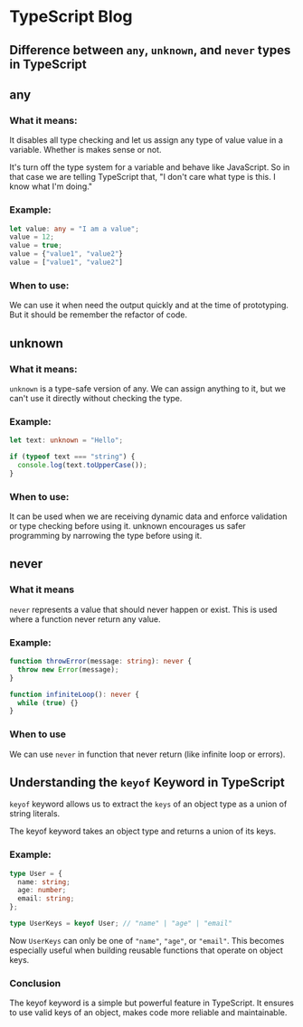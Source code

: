 # TypeScript Blog

## Difference between `any`, `unknown`, and `never` types in TypeScript

## any

### What it means:

It disables all type checking and let us assign any type of value value in a variable. Whether is makes sense or not.

It's turn off the type system for a variable and behave like JavaScript. So in that case we are telling TypeScript that, "I don't care what type is this. I know what I'm doing."

### Example:

```ts
let value: any = "I am a value";
value = 12;
value = true;
value = {"value1", "value2"}
value = ["value1", "value2"]
```

### When to use:

We can use it when need the output quickly and at the time of prototyping. But it should be remember the refactor of code.

## unknown

### What it means:

`unknown` is a type-safe version of any. We can assign anything to it, but we can't use it directly without checking the type.

### Example:

```ts
let text: unknown = "Hello";

if (typeof text === "string") {
  console.log(text.toUpperCase());
}
```

### When to use:

It can be used when we are receiving dynamic data and enforce validation or type checking before using it. unknown encourages us safer programming by narrowing the type before using it.

## never

### What it means

`never` represents a value that should never happen or exist. This is used where a function never return any value.

### Example:

```ts
function throwError(message: string): never {
  throw new Error(message);
}

function infiniteLoop(): never {
  while (true) {}
}
```

### When to use

We can use `never` in function that never return (like infinite loop or errors).

## Understanding the `keyof` Keyword in TypeScript

`keyof` keyword allows us to extract the `keys` of an object type as a union of string literals.

The keyof keyword takes an object type and returns a union of its keys.

### Example:

```ts
type User = {
  name: string;
  age: number;
  email: string;
};

type UserKeys = keyof User; // "name" | "age" | "email"
```

Now `UserKeys` can only be one of `"name"`, `"age"`, or `"email"`. This becomes especially useful when building reusable functions that operate on object keys.

### Conclusion

The keyof keyword is a simple but powerful feature in TypeScript. It ensures to use valid keys of an object, makes code more reliable and maintainable.

